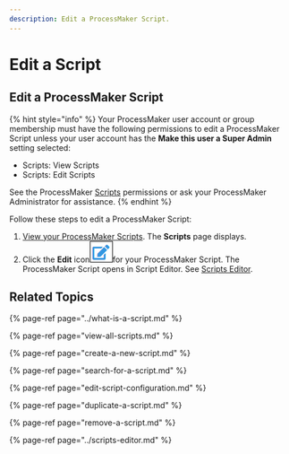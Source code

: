 ```yaml
---
description: Edit a ProcessMaker Script.
---
```


# Edit a Script

## Edit a ProcessMaker Script

{% hint style="info" %}
Your ProcessMaker user account or group membership must have the following permissions to edit a ProcessMaker Script unless your user account has the **Make this user a Super Admin** setting selected:

* Scripts: View Scripts
* Scripts: Edit Scripts

See the ProcessMaker [Scripts](../../../processmaker-administration/permission-descriptions-for-users-and-groups.md#scripts) permissions or ask your ProcessMaker Administrator for assistance.
{% endhint %}

Follow these steps to edit a ProcessMaker Script:

1. [View your ProcessMaker Scripts](view-all-scripts.md). The **Scripts** page displays.
2. Click the **Edit** icon![](../../../.gitbook/assets/edit-icon.png)for your ProcessMaker Script. The ProcessMaker Script opens in Script Editor. See [Scripts Editor](../scripts-editor.md).

## Related Topics

{% page-ref page="../what-is-a-script.md" %}

{% page-ref page="view-all-scripts.md" %}

{% page-ref page="create-a-new-script.md" %}

{% page-ref page="search-for-a-script.md" %}

{% page-ref page="edit-script-configuration.md" %}

{% page-ref page="duplicate-a-script.md" %}

{% page-ref page="remove-a-script.md" %}

{% page-ref page="../scripts-editor.md" %}

